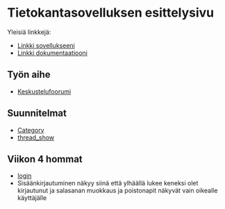 # Tietokantasovelluksen esittelysivu

Yleisiä linkkejä:

* [Linkki sovellukseeni](http://nroos.users.cs.helsinki.fi/tsoha/)
* [Linkki dokumentaatiooni](https://github.com/NRoos/Tsoha-Bootstrap/tree/master/doc/dokumentaatio.pdf)

## Työn aihe

* [Keskustelufoorumi](http://advancedkittenry.github.io/suunnittelu_ja_tyoymparisto/aiheet/Keskustelufoorumi.html) 

## Suunnitelmat

* [Category](http://nroos.users.cs.helsinki.fi/tsoha/categories)
* [thread_show](http://nroos.users.cs.helsinki.fi/tsoha/thread/1)

## Viikon 4 hommat

* [login](http://nroos.users.cs.helsinki.fi/tsoha/login)
* Sisäänkirjautuminen näkyy siinä että ylhäällä lukee keneksi olet kirjautunut ja salasanan muokkaus ja poistonapit näkyvät vain oikealle käyttäjälle
